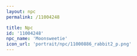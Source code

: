 ```yaml
---
layout: npc
permalink: /11004248

title: Npc
id: '11004248'
npc_name: 'Moonsweetie'
icon_url: 'portrait/npc/11000886_rabbit2_p.png'
---
```

